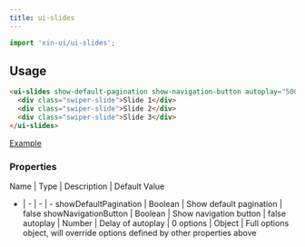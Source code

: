 ```yaml
---
title: ui-slides
---
```


```js
import 'xin-ui/ui-slides';
```

## Usage

```html
<ui-slides show-default-pagination show-navigation-button autoplay="5000" options="[[slideOptions]]">
  <div class="swiper-slide">Slide 1</div>
  <div class="swiper-slide">Slide 2</div>
  <div class="swiper-slide">Slide 3</div>
</ui-slides>
```

<a class="ui-button ui-button--colored" href="#!/examples/ui-slides">Example</a>

### Properties

Name | Type | Description | Default Value
- | - | - | -
showDefaultPagination | Boolean | Show default pagination | false
showNavigationButton | Boolean | Show navigation button | false
autoplay | Number | Delay of autoplay | 0
options | Object | Full options object, will override options defined by other properties above


